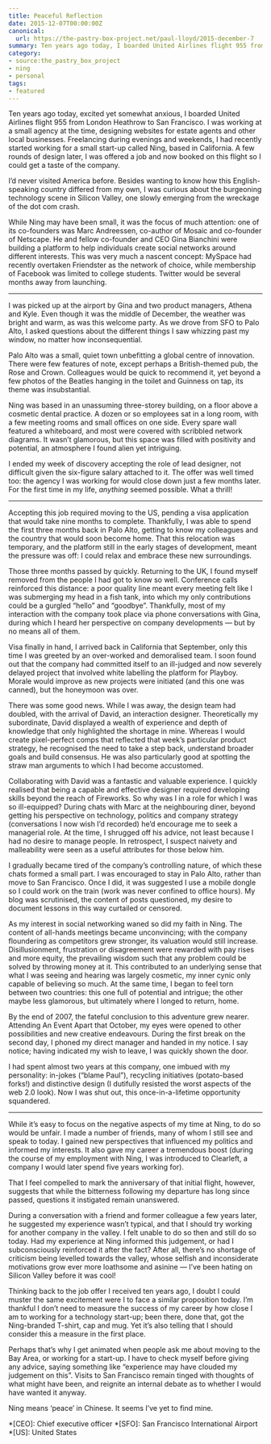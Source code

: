 ```yaml
---
title: Peaceful Reflection
date: 2015-12-07T00:00:00Z
canonical:
  url: https://the-pastry-box-project.net/paul-lloyd/2015-december-7
summary: Ten years ago today, I boarded United Airlines flight 955 from London Heathrow to San Francisco. Here’s what happened next.
category:
- source:the_pastry_box_project
- ning
- personal
tags:
- featured
---
```

Ten years ago today, excited yet somewhat anxious, I boarded United Airlines flight 955 from London Heathrow to San Francisco. I was working at a small agency at the time, designing websites for estate agents and other local businesses. Freelancing during evenings and weekends, I had recently started working for a small start-up called Ning, based in California. A few rounds of design later, I was offered a job and now booked on this flight so I could get a taste of the company.

I’d never visited America before. Besides wanting to know how this English-speaking country differed from my own, I was curious about the burgeoning technology scene in Silicon Valley, one slowly emerging from the wreckage of the dot com crash.

While Ning may have been small, it was the focus of much attention: one of its co-founders was Marc Andreessen, co-author of Mosaic and co-founder of Netscape. He and fellow co-founder and CEO Gina Bianchini were building a platform to help individuals create social networks around different interests. This was very much a nascent concept: MySpace had recently overtaken Friendster as the network of choice, while membership of Facebook was limited to college students. Twitter would be several months away from launching.

***

I was picked up at the airport by Gina and two product managers, Athena and Kyle. Even though it was the middle of December, the weather was bright and warm, as was this welcome party. As we drove from SFO to Palo Alto, I asked questions about the different things I saw whizzing past my window, no matter how inconsequential.

Palo Alto was a small, quiet town unbefitting a global centre of innovation. There were few features of note, except perhaps a British-themed pub, the Rose and Crown. Colleagues would be quick to recommend it, yet beyond a few photos of the Beatles hanging in the toilet and Guinness on tap, its theme was insubstantial.

Ning was based in an unassuming three-storey building, on a floor above a cosmetic dental practice. A dozen or so employees sat in a long room, with a few meeting rooms and small offices on one side. Every spare wall featured a whiteboard, and most were covered with scribbled network diagrams. It wasn’t glamorous, but this space was filled with positivity and potential, an atmosphere I found alien yet intriguing.

I ended my week of discovery accepting the role of lead designer, not difficult given the six-figure salary attached to it. The offer was well timed too: the agency I was working for would close down just a few months later. For the first time in my life, *anything* seemed possible. What a thrill!

***

Accepting this job required moving to the US, pending a visa application that would take nine months to complete. Thankfully, I was able to spend the first three months back in Palo Alto, getting to know my colleagues and the country that would soon become home. That this relocation was temporary, and the platform still in the early stages of development, meant the pressure was off: I could relax and embrace these new surroundings.

Those three months passed by quickly. Returning to the UK, I found myself removed from the people I had got to know so well. Conference calls reinforced this distance: a poor quality line meant every meeting felt like I was submerging my head in a fish tank, into which my only contributions could be a gurgled “hello” and “goodbye”. Thankfully, most of my interaction with the company took place via phone conversations with Gina, during which I heard her perspective on company developments — but by no means all of them.

Visa finally in hand, I arrived back in California that September, only this time I was greeted by an over-worked and demoralised team. I soon found out that the company had committed itself to an ill-judged and now severely delayed project that involved white labelling the platform for Playboy. Morale would improve as new projects were initiated (and this one was canned), but the honeymoon was over.

There was some good news. While I was away, the design team had doubled, with the arrival of David, an interaction designer. Theoretically my subordinate, David displayed a wealth of experience and depth of knowledge that only highlighted the shortage in mine. Whereas I would create pixel-perfect comps that reflected that week’s particular product strategy, he recognised the need to take a step back, understand broader goals and build consensus. He was also particularly good at spotting the straw man arguments to which I had become accustomed.

Collaborating with David was a fantastic and valuable experience. I quickly realised that being a capable and effective designer required developing skills beyond the reach of Fireworks. So why was I in a role for which I was so ill-equipped? During chats with Marc at the neighbouring diner, beyond getting his perspective on technology, politics and company strategy (conversations I now wish I’d recorded) he’d encourage me to seek a managerial role. At the time, I shrugged off his advice, not least because I had no desire to manage people. In retrospect, I suspect naivety and malleability were seen as a useful attributes for those below him.

I gradually became tired of the company’s controlling nature, of which these chats formed a small part. I was encouraged to stay in Palo Alto, rather than move to San Francisco. Once I did, it was suggested I use a mobile dongle so I could work on the train (work was never confined to office hours). My blog was scrutinised, the content of posts questioned, my desire to document lessons in this way curtailed or censored.

As my interest in social networking waned so did my faith in Ning. The content of all-hands meetings became unconvincing; with the company floundering as competitors grew stronger, its valuation would still increase. Disillusionment, frustration or disagreement were rewarded with pay rises and more equity, the prevailing wisdom such that any problem could be solved by throwing money at it. This contributed to an underlying sense that what I was seeing and hearing was largely cosmetic, my inner cynic only capable of believing so much. At the same time, I began to feel torn between two countries: this one full of potential and intrigue; the other maybe less glamorous, but ultimately where I longed to return, home.

By the end of 2007, the fateful conclusion to this adventure grew nearer. Attending An Event Apart that October, my eyes were opened to other possibilities and new creative endeavours. During the first break on the second day, I phoned my direct manager and handed in my notice. I say notice; having indicated my wish to leave, I was quickly shown the door.

I had spent almost two years at this company, one imbued with my personality: in-jokes (“blame Paul”), recycling initiatives (potato-based forks!) and distinctive design (I dutifully resisted the worst aspects of the web 2.0 look). Now I was shut out, this once-in-a-lifetime opportunity squandered.

***

While it’s easy to focus on the negative aspects of my time at Ning, to do so would be unfair. I made a number of friends, many of whom I still see and speak to today. I gained new perspectives that influenced my politics and informed my interests. It also gave my career a tremendous boost (during the course of my employment with Ning, I was introduced to Clearleft, a company I would later spend five years working for).

That I feel compelled to mark the anniversary of that initial flight, however, suggests that while the bitterness following my departure has long  since passed, questions it instigated remain unanswered.

During a conversation with a friend and former colleague a few years later, he suggested my experience wasn’t typical, and that I should try working for another company in the valley. I felt unable to do so then and still do so today. Had my experience at Ning informed this judgement, or had I subconsciously reinforced it after the fact? After all, there’s no shortage of criticism being levelled towards the valley, whose selfish and inconsiderate motivations grow ever more loathsome and asinine — I’ve been hating on Silicon Valley before it was cool!

Thinking back to the job offer I received ten years ago, I doubt I could muster the same excitement were I to face a similar proposition today. I’m thankful I don’t need to measure the success of my career by how close I am to working for a technology start-up; been there, done that, got the Ning-branded T-shirt, cap and mug. Yet it’s also telling that I should consider this a measure in the first place.

Perhaps that’s why I get animated when people ask me about moving to the Bay Area, or working for a start-up. I have to check myself before giving any advice, saying something like “experience may have clouded my judgement on this”. Visits to San Francisco remain tinged with thoughts of what might have been, and reignite an internal debate as to whether I would have wanted it anyway.

Ning means ‘peace’ in Chinese. It seems I’ve yet to find mine.

*[CEO]: Chief executive officer
*[SFO]: San Francisco International Airport
*[US]: United States
